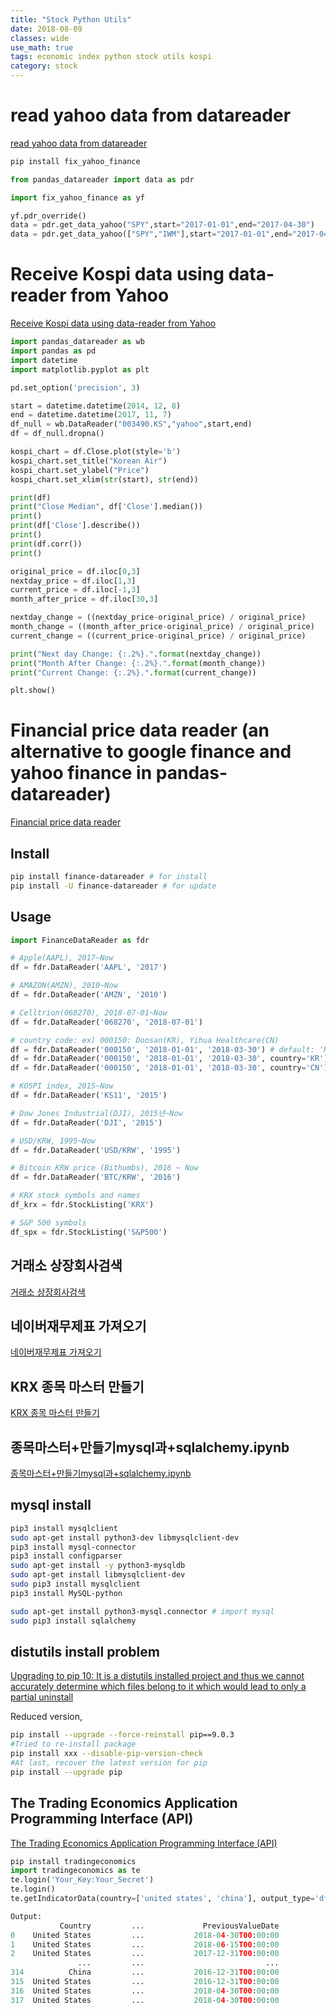 ```yaml
---
title: "Stock Python Utils"
date: 2018-08-09
classes: wide
use_math: true
tags: economic index python stock utils kospi
category: stock
---
```


# read yahoo data from datareader 
[read yahoo data from datareader](http://nukeguys.tistory.com/194)

```python
pip install fix_yahoo_finance

from pandas_datareader import data as pdr 

import fix_yahoo_finance as yf 

yf.pdr_override()
data = pdr.get_data_yahoo("SPY",start="2017-01-01",end="2017-04-30")
data = pdr.get_data_yahoo(["SPY","IWM"],start="2017-01-01",end="2017-04-30")
```


# Receive Kospi data using data-reader from Yahoo 
[Receive Kospi data using data-reader from Yahoo](https://github.com/Data-plus/get_Kospi)


```python
import pandas_datareader as wb
import pandas as pd
import datetime
import matplotlib.pyplot as plt

pd.set_option('precision', 3)

start = datetime.datetime(2014, 12, 8)
end = datetime.datetime(2017, 11, 7)
df_null = wb.DataReader("003490.KS","yahoo",start,end)
df = df_null.dropna()

kospi_chart = df.Close.plot(style='b')
kospi_chart.set_title("Korean Air")
kospi_chart.set_ylabel("Price")
kospi_chart.set_xlim(str(start), str(end))

print(df)
print("Close Median", df['Close'].median())
print()
print(df['Close'].describe())
print()
print(df.corr())
print()

original_price = df.iloc[0,3]
nextday_price = df.iloc[1,3]
current_price = df.iloc[-1,3]
month_after_price = df.iloc[30,3]

nextday_change = ((nextday_price-original_price) / original_price)
month_change = ((month_after_price-original_price) / original_price)
current_change = ((current_price-original_price) / original_price)

print("Next day Change: {:.2%}.".format(nextday_change))
print("Month After Change: {:.2%}.".format(month_change))
print("Current Change: {:.2%}.".format(current_change))

plt.show()
```

# Financial price data reader (an alternative to google finance and yahoo finance in pandas-datareader) 
[Financial price data reader](https://github.com/FinanceData/FinanceDataReader)

## Install

```bash
pip install finance-datareader # for install
pip install -U finance-datareader # for update
```
## Usage

```python
import FinanceDataReader as fdr

# Apple(AAPL), 2017~Now
df = fdr.DataReader('AAPL', '2017')

# AMAZON(AMZN), 2010~Now
df = fdr.DataReader('AMZN', '2010')

# Celltrion(068270), 2018-07-01~Now
df = fdr.DataReader('068270', '2018-07-01')

# country code: ex) 000150: Doosan(KR), Yihua Healthcare(CN)
df = fdr.DataReader('000150', '2018-01-01', '2018-03-30') # default: 'KR' 
df = fdr.DataReader('000150', '2018-01-01', '2018-03-30', country='KR')
df = fdr.DataReader('000150', '2018-01-01', '2018-03-30', country='CN')

# KOSPI index, 2015~Now
df = fdr.DataReader('KS11', '2015')

# Dow Jones Industrial(DJI), 2015년~Now
df = fdr.DataReader('DJI', '2015')

# USD/KRW, 1995~Now
df = fdr.DataReader('USD/KRW', '1995')

# Bitcoin KRW price (Bithumbs), 2016 ~ Now
df = fdr.DataReader('BTC/KRW', '2016')

# KRX stock symbols and names
df_krx = fdr.StockListing('KRX')

# S&P 500 symbols
df_spx = fdr.StockListing('S&P500')
```


## 거래소 상장회사검색 
[거래소 상장회사검색](http://marketdata.krx.co.kr/contents/MKD/04/0406/04060100/MKD04060100.jsp)

## 네이버재무제표 가져오기
[네이버재무제표 가져오기](https://gist.github.com/KimMyungSam?page=2)

## KRX 종목 마스터 만들기 
[KRX 종목 마스터 만들기 ](https://gist.github.com/KimMyungSam?page=2)

## 종목마스터+만들기mysql과+sqlalchemy.ipynb
[종목마스터+만들기mysql과+sqlalchemy.ipynb](https://gist.github.com/KimMyungSam?page=2)

## mysql install
```bash
pip3 install mysqlclient
sudo apt-get install python3-dev libmysqlclient-dev
pip3 install mysql-connector
pip3 install configparser
sudo apt-get install -y python3-mysqldb
sudo apt-get install libmysqlclient-dev
sudo pip3 install mysqlclient
pip3 install MySQL-python

sudo apt-get install python3-mysql.connector # import mysql 
sudo pip3 install sqlalchemy
```


## distutils install problem
[Upgrading to pip 10: It is a distutils installed project and thus we cannot accurately determine which files belong to it which would lead to only a partial uninstall](https://github.com/pypa/pip/issues/5247)

Reduced version,
```bash
pip install --upgrade --force-reinstall pip==9.0.3
#Tried to re-install package
pip install xxx --disable-pip-version-check
#At last, recover the latest version for pip
pip install --upgrade pip
```


## The Trading Economics Application Programming Interface (API)
[The Trading Economics Application Programming Interface (API)](http://docs.tradingeconomics.com/#introduction)

```python
pip install tradingeconomics
import tradingeconomics as te
te.login('Your_Key:Your_Secret')
te.login()
te.getIndicatorData(country=['united states', 'china'], output_type='df')

Output:
           Country         ...             PreviousValueDate
0    United States         ...           2018-04-30T00:00:00
1    United States         ...           2018-06-15T00:00:00
2    United States         ...           2017-12-31T00:00:00
               ...         ...                           ...
314          China         ...           2016-12-31T00:00:00
315  United States         ...           2016-12-31T00:00:00
316  United States         ...           2018-04-30T00:00:00
317  United States         ...           2018-04-30T00:00:00

```